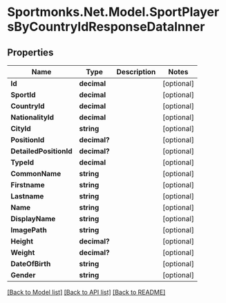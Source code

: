 # Sportmonks.Net.Model.SportPlayersByCountryIdResponseDataInner

## Properties

Name | Type | Description | Notes
------------ | ------------- | ------------- | -------------
**Id** | **decimal** |  | [optional] 
**SportId** | **decimal** |  | [optional] 
**CountryId** | **decimal** |  | [optional] 
**NationalityId** | **decimal** |  | [optional] 
**CityId** | **string** |  | [optional] 
**PositionId** | **decimal?** |  | [optional] 
**DetailedPositionId** | **decimal?** |  | [optional] 
**TypeId** | **decimal** |  | [optional] 
**CommonName** | **string** |  | [optional] 
**Firstname** | **string** |  | [optional] 
**Lastname** | **string** |  | [optional] 
**Name** | **string** |  | [optional] 
**DisplayName** | **string** |  | [optional] 
**ImagePath** | **string** |  | [optional] 
**Height** | **decimal?** |  | [optional] 
**Weight** | **decimal?** |  | [optional] 
**DateOfBirth** | **string** |  | [optional] 
**Gender** | **string** |  | [optional] 

[[Back to Model list]](../README.md#documentation-for-models) [[Back to API list]](../README.md#documentation-for-api-endpoints) [[Back to README]](../README.md)

